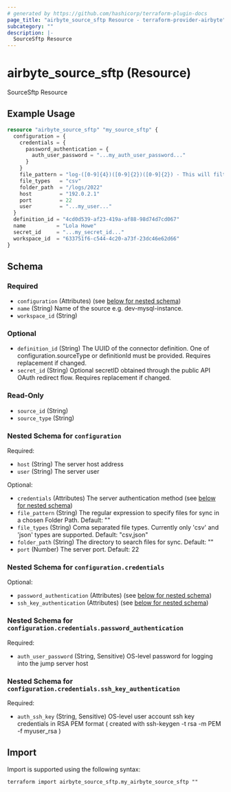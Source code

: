 ```yaml
---
# generated by https://github.com/hashicorp/terraform-plugin-docs
page_title: "airbyte_source_sftp Resource - terraform-provider-airbyte"
subcategory: ""
description: |-
  SourceSftp Resource
---
```


# airbyte_source_sftp (Resource)

SourceSftp Resource

## Example Usage

```terraform
resource "airbyte_source_sftp" "my_source_sftp" {
  configuration = {
    credentials = {
      password_authentication = {
        auth_user_password = "...my_auth_user_password..."
      }
    }
    file_pattern = "log-([0-9]{4})([0-9]{2})([0-9]{2}) - This will filter files which  `log-yearmmdd`"
    file_types   = "csv"
    folder_path  = "/logs/2022"
    host         = "192.0.2.1"
    port         = 22
    user         = "...my_user..."
  }
  definition_id = "4cd0d539-af23-419a-af88-98d74d7cd067"
  name          = "Lola Howe"
  secret_id     = "...my_secret_id..."
  workspace_id  = "633751f6-c544-4c20-a73f-23dc46e62d66"
}
```

<!-- schema generated by tfplugindocs -->
## Schema

### Required

- `configuration` (Attributes) (see [below for nested schema](#nestedatt--configuration))
- `name` (String) Name of the source e.g. dev-mysql-instance.
- `workspace_id` (String)

### Optional

- `definition_id` (String) The UUID of the connector definition. One of configuration.sourceType or definitionId must be provided. Requires replacement if changed.
- `secret_id` (String) Optional secretID obtained through the public API OAuth redirect flow. Requires replacement if changed.

### Read-Only

- `source_id` (String)
- `source_type` (String)

<a id="nestedatt--configuration"></a>
### Nested Schema for `configuration`

Required:

- `host` (String) The server host address
- `user` (String) The server user

Optional:

- `credentials` (Attributes) The server authentication method (see [below for nested schema](#nestedatt--configuration--credentials))
- `file_pattern` (String) The regular expression to specify files for sync in a chosen Folder Path. Default: ""
- `file_types` (String) Coma separated file types. Currently only 'csv' and 'json' types are supported. Default: "csv,json"
- `folder_path` (String) The directory to search files for sync. Default: ""
- `port` (Number) The server port. Default: 22

<a id="nestedatt--configuration--credentials"></a>
### Nested Schema for `configuration.credentials`

Optional:

- `password_authentication` (Attributes) (see [below for nested schema](#nestedatt--configuration--credentials--password_authentication))
- `ssh_key_authentication` (Attributes) (see [below for nested schema](#nestedatt--configuration--credentials--ssh_key_authentication))

<a id="nestedatt--configuration--credentials--password_authentication"></a>
### Nested Schema for `configuration.credentials.password_authentication`

Required:

- `auth_user_password` (String, Sensitive) OS-level password for logging into the jump server host


<a id="nestedatt--configuration--credentials--ssh_key_authentication"></a>
### Nested Schema for `configuration.credentials.ssh_key_authentication`

Required:

- `auth_ssh_key` (String, Sensitive) OS-level user account ssh key credentials in RSA PEM format ( created with ssh-keygen -t rsa -m PEM -f myuser_rsa )

## Import

Import is supported using the following syntax:

```shell
terraform import airbyte_source_sftp.my_airbyte_source_sftp ""
```
